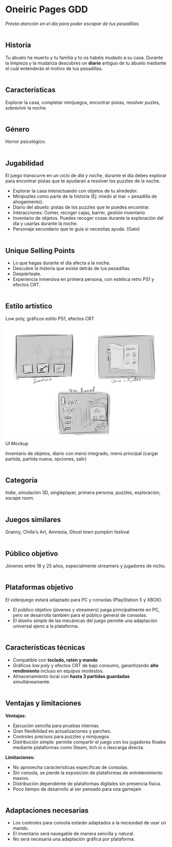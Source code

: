 # Oneiric Pages GDD

_Presta atención en el día para poder escapar de tus pesadillas._
<br></br>

## Historia

Tu abuelo ha muerto y tu familia y tú os habéis mudado a su casa. Durante la limpieza y la mudanza descubres un **diario** antiguo de tu abuelo mediante el cuál entenderás el motivo de tus pesadillas.
<br></br>

## Características

Explorar la casa, completar minijuegos, encontrar pistas, resolver puzles, sobrevivir la noche.
<br></br>

## Género

Horror psicológico.
<br></br>

## Jugabilidad

El juego transcurre en un ciclo de _día y noche_, durante el día debes explorar para encontrar pistas que te ayudaran a resolver los puzzles de la noche.

- Explorar la casa interactuando con objetos de tu alrededor.
- Minipuzles como parte de la historia (Ej: miedo al mar = pesadilla de ahogamiento).
- Diario del abuelo: pistas de los puzzles que te puedes encontrar.
- Interacciones: Comer, recoger cajas, barrer, gestión inventario
- Inventario de objetos. Puedes recoger cosas durante la exploración del día y usarlas durante la noche.
- Personaje secundario que te guía si necesitas ayuda. (Gato)
  <br></br>

## Unique Selling Points

- Lo que hagas durante el día afecta a la noche.
- Descubre la historia que existe detrás de tus pesadillas.
- Despiérteate.
- Experiencia inmersiva en primera persona, con estética retro PS1 y efectos CRT.
  <br></br>

## Estilo artístico

Low poly, gráficos estilo PS1, efectos CRT

![UI Mockup](/img/Interfaz.png)
UI Mockup

Inventario de objetos, diario con menú integrado, menú principal (cargar partida, partida nueva, opciones, salir)
<br></br>

## Categoría

Indie, simulación 3D, singleplayer, primera persona, puzzles, exploración, escape room.
<br></br>

## Juegos similares

Granny, Chilla's Art, Amnesia, Ghost town pumpkin festival
<br></br>

## Público objetivo

Jóvenes entre 18 y 25 años, especialmente streamers y jugadores de nicho.
<br></br>

## Plataformas objetivo

El videojuego estará adaptado para PC y consolas (PlayStation 5 y XBOX).

- El público objetivo (jóvenes y streamers) juega principalmente en PC, pero se desarrolla también para el público general de consolas.
- El diseño simple de las mecánicas del juego permite una adaptación universal ajeno a la plataforma.
  <br></br>

## Características técnicas

- Compatible con **teclado, ratón y mando**
- Gráficos _low poly_ y efectos CRT de bajo consumo, garantizando **alto rendimiento** incluso en equipos modestos.
- Almacenamiento local con **hasta 3 partidas guardadas** simultáneamente.
  <br></br>

## Ventajas y limitaciones

**Ventajas:**

- Ejecución sencilla para pruebas internas.
- Gran flexibilidad en actualizaciones y parches.
- Controles precisos para puzzles y minijuegos.
- Distribución simple: permite compartir el juego con los jugadores finales mediante plataformas como Steam, itch.io o descarga directa.

**Limitaciones:**

- No aprovecha características específicas de consolas.
- Sin consola, se pierde la exposición de plataformas de entretenimiento masivo.
- Distribución dependiente de plataformas digitales sin presencia física.
- Poco tiempo de desarrollo al ser pensado para una gamejam
  <br></br>

## Adaptaciones necesarias

- Los controles para consola estarán adaptados a la necesidad de usar un mando.
- El inventario será navegable de manera sencilla y natural.
- No será necesaria una adaptación gráfica por plataforma.
